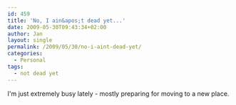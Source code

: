 ```yaml
---
id: 459
title: 'No, I ain&apos;t dead yet...'
date: 2009-05-30T09:43:34+02:00
author: Jan
layout: single
permalink: /2009/05/30/no-i-aint-dead-yet/
categories:
  - Personal
tags:
  - not dead yet
---
```

I'm just extremely busy lately - mostly preparing for moving to a new place.
